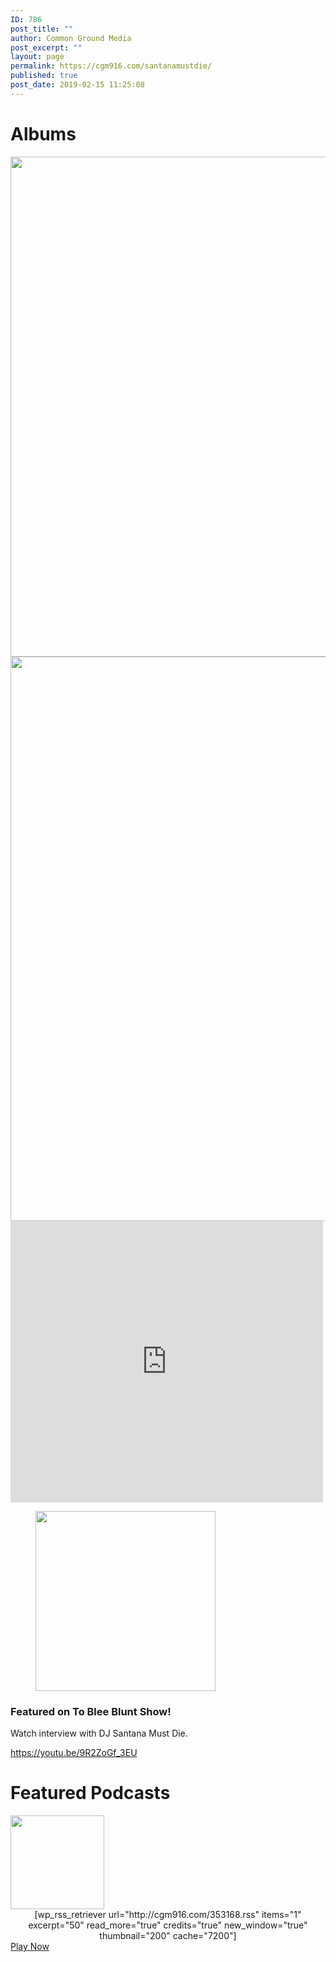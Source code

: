 ```yaml
---
ID: 786
post_title: ""
author: Common Ground Media
post_excerpt: ""
layout: page
permalink: https://cgm916.com/santanamustdie/
published: true
post_date: 2019-02-15 11:25:08
---
```

<!-- d751713988987e9331980363e24189ce -->
<h1>Albums</h1>
<img src="https://cgm916.com/wp-content/uploads/2019/02/image.png" alt="" srcset="https://cgm916.com/wp-content/uploads/2019/02/image.png 540w, https://cgm916.com/wp-content/uploads/2019/02/image-203x300.png 203w" sizes="(max-width: 540px) 100vw, 540px" width="540" height="800">
<img src="https://cgm916.com/wp-content/uploads/2019/02/image-768x903.jpg" alt="" srcset="https://cgm916.com/wp-content/uploads/2019/02/image-768x903.jpg 768w, https://cgm916.com/wp-content/uploads/2019/02/image-255x300.jpg 255w, https://cgm916.com/wp-content/uploads/2019/02/image.jpg 871w, https://cgm916.com/wp-content/uploads/2019/02/image-585x688.jpg 585w" sizes="(max-width: 768px) 100vw, 768px" width="768" height="903">
<iframe scrolling="no" src="https://w.soundcloud.com/player/?visual=false&amp;url=https%3A%2F%2Fapi.soundcloud.com%2Fplaylists%2F708295725&amp;show_artwork=true&amp;maxwidth=500&amp;maxheight=750&amp;dnt=1&amp;auto_play=false&amp;buying=true&amp;liking=true&amp;download=true&amp;sharing=true&amp;show_comments=true&amp;show_playcount=true&amp;show_user=true&amp;color" width="500" height="450" frameborder="no"></iframe>
<figure><img src="https://cgm916.com/wp-content/uploads/2019/02/unnamed.jpg" alt="" srcset="https://cgm916.com/wp-content/uploads/2019/02/unnamed.jpg 288w, https://cgm916.com/wp-content/uploads/2019/02/unnamed-150x150.jpg 150w" sizes="(max-width: 288px) 100vw, 288px" width="288" height="288"></figure>
<h3>Featured on To Blee Blunt Show!</h3>
Watch interview with DJ Santana Must Die.

https://youtu.be/9R2ZoGf_3EU
<h1>Featured Podcasts</h1>
<a href="https://www.buzzsprout.com/353168/1409284" data-elementor-open-lightbox="">
<img src="https://cgm916.com/wp-content/uploads/2019/07/74cb75bab2243992e98fab5156007185827084cf97936f24c0c66a651388df90-150x150.jpeg" alt="" srcset="https://cgm916.com/wp-content/uploads/2019/07/74cb75bab2243992e98fab5156007185827084cf97936f24c0c66a651388df90-150x150.jpeg 150w, https://cgm916.com/wp-content/uploads/2019/07/74cb75bab2243992e98fab5156007185827084cf97936f24c0c66a651388df90-300x300.jpeg 300w, https://cgm916.com/wp-content/uploads/2019/07/74cb75bab2243992e98fab5156007185827084cf97936f24c0c66a651388df90.jpeg 600w, https://cgm916.com/wp-content/uploads/2019/07/74cb75bab2243992e98fab5156007185827084cf97936f24c0c66a651388df90-585x585.jpeg 585w" sizes="(max-width: 150px) 100vw, 150px" width="150" height="150">								</a>
<center>[wp_rss_retriever url="http://cgm916.com/353168.rss" items="1" excerpt="50" read_more="true" credits="true" new_window="true" thumbnail="200" cache="7200"]</center>
<a href="https://www.buzzsprout.com/353168/1409284" role="button">
Play Now
</a>